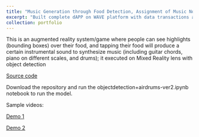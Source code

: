 ```yaml
---
title: "Music Generation through Food Detection, Assignment of Music Notes to Distinct Items, and Utensil Impact Detection"
excerpt: "Built complete dAPP on WAVE platform with data transactions and smart contracts for placing sports bets with escrow to manage counterparty risk of betters and bookkeepers."
collection: portfolio
---
```


This is an augmented reality system/game where people can see highlights (bounding boxes) over their food, and tapping their food will produce a certain instrumental sound to synthesize music (including guitar chords, piano on different scales, and drums); it executed on Mixed Reality lens with object detection

[Source code](https://bit.ly/2P7YYRQ)

Download the repository and run the objectdetection+airdrums-ver2.ipynb notebook to run the model.

Sample videos: 

[Demo 1](https://bit.ly/2GcKUCl)

[Demo 2](https://bit.ly/2UY9FM0)
